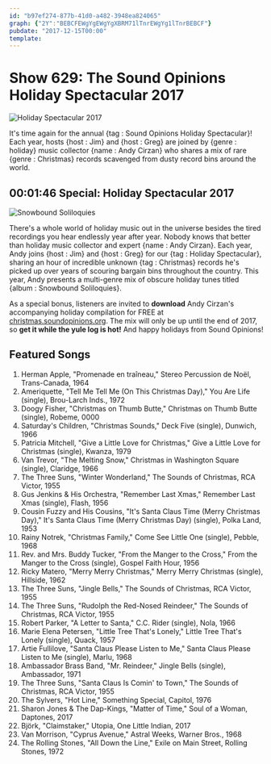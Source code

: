```yaml
---
id: "b97ef274-877b-41d0-a482-3948ea824065"
graph: {"2Y":"BEBCFEWgYgEWgYgXBRM71lTnrEWgYg1lTnrBEBCF"}
pubdate: "2017-12-15T00:00"
template: 
---
```






# Show 629: The Sound Opinions Holiday Spectacular 2017

![Holiday Spectacular 2017](https://static.soundopinions.org/images/2017/xmascover.jpg)

It's time again for the annual {tag : Sound Opinions Holiday Spectacular}! Each year, hosts {host : Jim} and {host : Greg} are joined by {genre : holiday} music collector {name : Andy Cirzan} who shares a mix of rare {genre : Christmas} records scavenged from dusty record bins around the world.



## 00:01:46 Special: Holiday Spectacular 2017

![Snowbound Soliloquies](https://static.soundopinions.org/assets/629/2Y0.jpg)

There's a whole world of holiday music out in the universe besides the tired recordings you hear endlessly year after year. Nobody knows that better than holiday music collector and expert {name : Andy Cirzan}. Each year, Andy joins {host : Jim} and {host : Greg} for our {tag : Holiday Spectacular}, sharing an hour of incredible unknown {tag : Christmas} records he's picked up over years of scouring bargain bins throughout the country. This year, Andy presents a multi-genre mix of obscure holiday tunes titled {album : Snowbound Soliloquies}.

As a special bonus, listeners are invited to **download** Andy Cirzan's accompanying holiday compilation for FREE at [christmas.soundopinions.org](http://christmas.soundopinions.org). The mix will only be up until the end of 2017, so **get it while the yule log is hot!** And happy holidays from Sound Opinions!



## Featured Songs

1. Herman Apple, "Promenade en traîneau," Stereo Percussion de Noël, Trans-Canada, 1964
2. Ameriquette, "Tell Me Tell Me (On This Christmas Day)," You Are Life (single), Brou-Larch Inds., 1972
3. Doogy Fisher, "Christmas on Thumb Butte," Christmas on Thumb Butte (single), Robeme, 0000
4. Saturday's Children, "Christmas Sounds," Deck Five (single), Dunwich, 1966
5. Patricia Mitchell, "Give a Little Love for Christmas," Give a Little Love for Christmas (single), Kwanza, 1979
6. Van Trevor, "The Melting Snow," Christmas in Washington Square (single), Claridge, 1966
7. The Three Suns, "Winter Wonderland," The Sounds of Christmas, RCA Victor, 1955
8. Gus Jenkins & His Orchestra, "Remember Last Xmas," Remember Last Xmas (single), Flash, 1956
9. Cousin Fuzzy and His Cousins, "It's Santa Claus Time (Merry Christmas Day)," It's Santa Claus Time (Merry Christmas Day) (single), Polka Land, 1953
10. Rainy Notrek, "Christmas Family," Come See Little One (single), Pebble, 1968
11. Rev. and Mrs. Buddy Tucker, "From the Manger to the Cross," From the Manger to the Cross (single), Gospel Faith Hour, 1956
12. Ricky Matero, "Merry Merry Christmas," Merry Merry Christmas (single), Hillside, 1962
13. The Three Suns, "Jingle Bells," The Sounds of Christmas, RCA Victor, 1955
14. The Three Suns, "Rudolph the Red-Nosed Reindeer," The Sounds of Christmas, RCA Victor, 1955
15. Robert Parker, "A Letter to Santa," C.C. Rider (single), Nola, 1966
16. Marie Elena Petersen, "Little Tree That's Lonely," Little Tree That's Lonely (single), Quack, 1957
17. Artie Fullilove, "Santa Claus Please Listen to Me," Santa Claus Please Listen to Me (single), Marlu, 1968
18. Ambassador Brass Band, "Mr. Reindeer," Jingle Bells (single), Ambassador, 1971
19. The Three Suns, "Santa Claus Is Comin' to Town," The Sounds of Christmas, RCA Victor, 1955
20. The Sylvers, "Hot Line," Something Special, Capitol, 1976
21. Sharon Jones & The Dap-Kings, "Matter of Time," Soul of a Woman, Daptones, 2017
22. ‎Björk, "Claimstaker," Utopia, One Little Indian, 2017
23. Van Morrison, "Cyprus Avenue," Astral Weeks, Warner Bros., 1968
24. The Rolling Stones, "All Down the Line," Exile on Main Street, Rolling Stones, 1972
